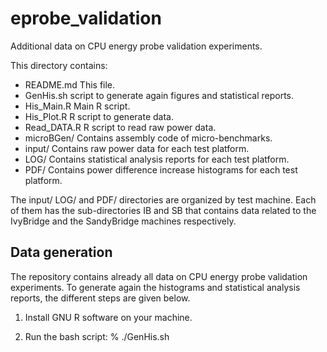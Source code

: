 eprobe_validation
=================

Additional data on CPU energy probe validation experiments.

This directory contains:

* README.md 	This file.
* GenHis.sh   script to generate again figures and statistical reports.
* His_Main.R  Main R script.
* His_Plot.R  R script to generate data.
* Read_DATA.R R script to read raw power data.
* microBGen/  Contains assembly code of micro-benchmarks.
* input/      Contains raw power data for each test platform.
* LOG/        Contains statistical analysis reports for each test platform.
* PDF/        Contains power difference increase histograms for each test platform.

The input/ LOG/ and PDF/ directories are organized by test machine. Each of them 
has the sub-directories IB and SB that contains data related to the IvyBridge and
the SandyBridge machines respectively.

Data generation
---------------

The repository contains already all data on CPU energy probe validation
experiments. To generate again the histograms and statistical analysis 
reports, the different steps are given below.

1. Install GNU R software on your machine.

2. Run the bash script:
	% ./GenHis.sh

